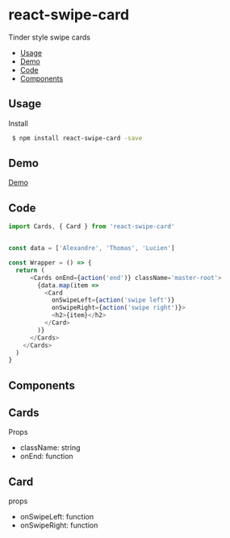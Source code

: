 # react-swipe-card
Tinder style swipe cards

 - [Usage](#usage)
 - [Demo](#demo)
 - [Code](#code)
 - [Components](#components)

## Usage

Install

```bash
 $ npm install react-swipe-card -save
```


## Demo
[Demo](https://alexandre-garrec.github.io/react-swipe-card/)

## Code

```javascript
import Cards, { Card } from 'react-swipe-card'


const data = ['Alexandre', 'Thomas', 'Lucien']

const Wrapper = () => {
  return (
	  <Cards onEnd={action('end')} className='master-root'>
        {data.map(item => 
          <Card 
            onSwipeLeft={action('swipe left')} 
            onSwipeRight={action('swipe right')}>
            <h2>{item}</h2>
          </Card>
        )}
      </Cards>
    </Cards>
  )
}
```

## Components

Cards
---
Props

 - className: string
 - onEnd: function

Card
---
props

 - onSwipeLeft: function
 - onSwipeRight: function